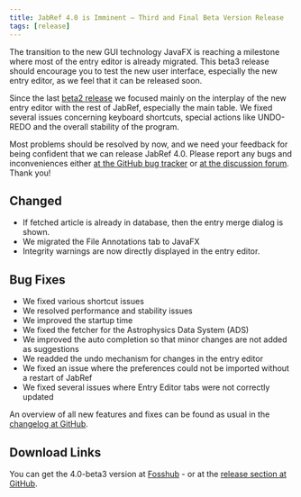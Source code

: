 ```yaml
---
title: JabRef 4.0 is Imminent – Third and Final Beta Version Release
tags: [release]
---
```


The transition to the new GUI technology JavaFX is reaching a milestone where most of the entry editor is already migrated.
This beta3 release should encourage you to test the new user interface, especially the new entry editor, as we feel that it can be released soon.

Since the last [beta2 release](https://blog.jabref.org/2017/07/19/JabRef4-0-beta2) we focused mainly on the interplay of the new entry editor with the rest of JabRef, especially the main table.
We fixed several issues concerning keyboard shortcuts, special actions like UNDO-REDO and the overall stability of the program.

Most problems should be resolved by now, and we need your feedback for being confident that we can release JabRef 4.0. Please report any bugs and inconveniences either [at the GitHub bug tracker](https://github.com/JabRef/jabref/issues/new) or [at the discussion forum](https://discourse.jabref.org). Thank you!

## Changed

- If fetched article is already in database, then the entry merge dialog is shown.
- We migrated the File Annotations tab to JavaFX
- Integrity warnings are now directly displayed in the entry editor.

## Bug Fixes

- We fixed various shortcut issues
- We resolved performance and stability issues
- We improved the startup time
- We fixed the fetcher for the Astrophysics Data System (ADS)
- We improved the auto completion so that minor changes are not added as suggestions
- We readded the undo mechanism for changes in the entry editor
- We fixed an issue where the preferences could not be imported without a restart of JabRef
- We fixed several issues where Entry Editor tabs were not correctly updated

An overview of all new features and fixes can be found as usual in the [changelog at GitHub](https://github.com/JabRef/jabref/blob/v4.0-beta3/CHANGELOG.md).

## Download Links

You can get the 4.0-beta3 version at [Fosshub](https://www.fosshub.com/JabRef.html) - or at the [release section at GitHub](https://github.com/JabRef/jabref/releases/tag/v4.0-beta3).
